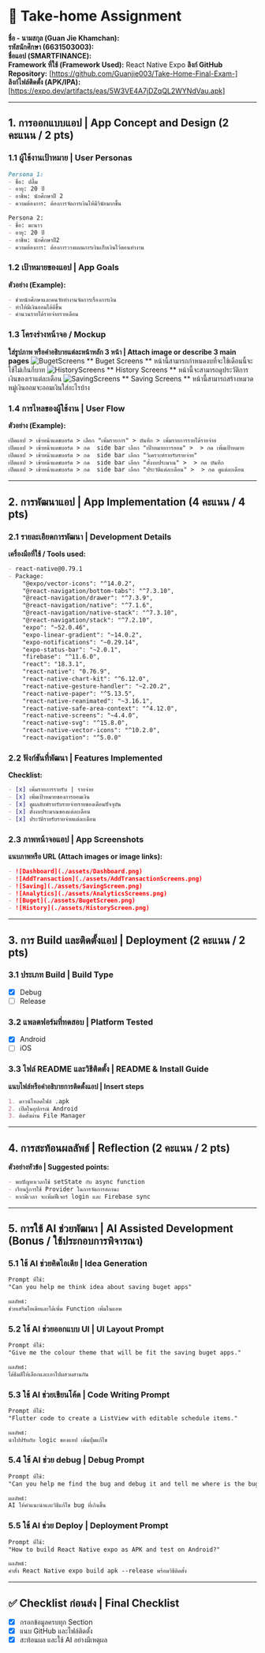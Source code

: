
# 📱 Take-home Assignment
**ชื่อ - นามสกุล (Guan Jie Khamchan):**  
**รหัสนักศึกษา (6631503003):**  
**ชื่อแอป (SMARTFINANCE):**  
**Framework ที่ใช้ (Framework Used):** React Native Expo
**ลิงก์ GitHub Repository:** [https://github.com/Guanjie003/Take-Home-Final-Exam-]  
**ลิงก์ไฟล์ติดตั้ง (APK/IPA):** [https://expo.dev/artifacts/eas/5W3VE4A7jDZqQL2WYNdVau.apk]

---

## 1. การออกแบบแอป | App Concept and Design (2 คะแนน / 2 pts)

### 1.1 ผู้ใช้งานเป้าหมาย | User Personas  

```markdown
Persona 1:  
- ชื่อ: ปลื้ม  
- อายุ: 20 ปี  
- อาชีพ: นักศึกษาปี 2  
- ความต้องการ: ต้องการจัดการเงินให้มีวินัยมากขึ้น

Persona 2:  
- ชื่อ: มะนาว  
- อายุ: 20 ปี  
- อาชีพ: นักศึกษาปี2  
- ความต้องการ: ต้องการวางแผนการเงินเก็บเงินไว้ตอนทำงาน
```

### 1.2 เป้าหมายของแอป | App Goals  
**ตัวอย่าง (Example):**
```markdown
- ช่วยนักศึกษาและคนวัยทำงานจัดการเรื่องการเงิน
- ทำให้มีเงินออมได้ดีขึ้น
- คำนวนรายได้รายจ่ายรายเดือน
```

### 1.3 โครงร่างหน้าจอ / Mockup  
**ใส่รูปภาพ หรือคำอธิบายแต่ละหน้าหลัก 3 หน้า | Attach image or describe 3 main pages**
![BugetScreens](./assets/BugetScreen.png)
** Buget Screens **
หน้านี้สามารถกำหนดงบที่จะใช้เดือนนี้จะใช้ไม่เกินกี่บาท
![HistoryScreens](./assets/HistoryScreen.png)
** History Screens **
หน้านี้จะสามารถดูประวัติการเงินของเราแต่ละเดือน
![SavingScreens](./assets/SavingScreen.png)
** Saving Screens **
หน้านี้สามารถสร้างหมวดหมู่เงินออมจะออมเงินใส่อะไรบ้าง

### 1.4 การไหลของผู้ใช้งาน | User Flow  
**ตัวอย่าง (Example):**
```markdown
เปิดแอป > เข้าหน้าแดชบอร์ด > เลือก "เพิ่มรายการ" > บันทึก > เพิ่มรายการรายได้รายจ่าย
เปิดแอป > เข้าหน้าแดชบอร์ด > กด  side bar เลือก "เป้าหมายการออม" >  > กด เพิ่มเป้าหมาย
เปิดแอป > เข้าหน้าแดชบอร์ด > กด  side bar เลือก "วิเคราะห์รายรับรายจ่าย"
เปิดแอป > เข้าหน้าแดชบอร์ด > กด  side bar เลือก "ตั้งงบประมาณ" >  > กด บันทึก
เปิดแอป > เข้าหน้าแดชบอร์ด > กด  side bar เลือก "ประวัติแต่ละเดือน" >  > กด ดูแต่ละเดือน
```

---

## 2. การพัฒนาแอป | App Implementation (4 คะแนน / 4 pts)

### 2.1 รายละเอียดการพัฒนา | Development Details  
**เครื่องมือที่ใช้ / Tools used:**
```markdown
- react-native@0.79.1
- Package:  
    "@expo/vector-icons": "^14.0.2",
    "@react-navigation/bottom-tabs": "^7.3.10",
    "@react-navigation/drawer": "^7.3.9",
    "@react-navigation/native": "^7.1.6",
    "@react-navigation/native-stack": "^7.3.10",
    "@react-navigation/stack": "^7.2.10",
    "expo": "~52.0.46",
    "expo-linear-gradient": "~14.0.2",
    "expo-notifications": "~0.29.14",
    "expo-status-bar": "~2.0.1",
    "firebase": "^11.6.0",
    "react": "18.3.1",
    "react-native": "0.76.9",
    "react-native-chart-kit": "^6.12.0",
    "react-native-gesture-handler": "~2.20.2",
    "react-native-paper": "^5.13.5",
    "react-native-reanimated": "~3.16.1",
    "react-native-safe-area-context": "^4.12.0",
    "react-native-screens": "~4.4.0",
    "react-native-svg": "^15.8.0",
    "react-native-vector-icons": "^10.2.0",
    "react-navigation": "^5.0.0"
```

### 2.2 ฟังก์ชันที่พัฒนา | Features Implemented  
**Checklist:**
```markdown
- [x] เพิ่มรายการรายรับ | รายจ่าย
- [x] เพิ่มเป้าหมายของการออมเงิน
- [x] ดูผลลับพ์รายรับรายจ่ายรายของเดือนปัจจุบัน
- [x] ตั้งงบประมาณของแต่ละเดือน
- [x] ประวัติรายรับรายจ่ายแต่ละเดือน
```

### 2.3 ภาพหน้าจอแอป | App Screenshots  
**แนบภาพหรือ URL (Attach images or image links):**
```markdown
- ![Dashboard](./assets/Dashboard.png)
- ![AddTransaction](./assets/AddTransactionScreens.png)
- ![Saving](./assets/SavingScreen.png)
- ![Analytics](./assets/AnalyticsScreens.png)
- ![Buget](./assets/BugetScreen.png)
- ![History](./assets/HistoryScreen.png)
```

---

## 3. การ Build และติดตั้งแอป | Deployment (2 คะแนน / 2 pts)

### 3.1 ประเภท Build | Build Type
- [x] Debug  
- [ ] Release  

### 3.2 แพลตฟอร์มที่ทดสอบ | Platform Tested  
- [x] Android  
- [ ] iOS  

### 3.3 ไฟล์ README และวิธีติดตั้ง | README & Install Guide  
**แนบไฟล์หรือคำอธิบายการติดตั้งแอป | Insert steps**
```markdown
1. ดาวน์โหลดไฟล์ .apk
2. เปิดในอุปกรณ์ Android
3. ติดตั้งผ่าน File Manager
```

---

## 4. การสะท้อนผลลัพธ์ | Reflection (2 คะแนน / 2 pts)

**ตัวอย่างหัวข้อ | Suggested points:**
```markdown
- พบปัญหาเวลาใช้ setState กับ async function
- เรียนรู้การใช้ Provider ในการจัดการสถานะ
- หากมีเวลา จะเพิ่มฟีเจอร์ login และ Firebase sync
```

---

## 5. การใช้ AI ช่วยพัฒนา | AI Assisted Development (Bonus / ใช้ประกอบการพิจารณา)

### 5.1 ใช้ AI ช่วยคิดไอเดีย | Idea Generation
```markdown
Prompt ที่ใช้:  
"Can you help me think idea about saving buget apps"

ผลลัพธ์:  
ช่วยเสริมไอเดียและได้เพิ่ม Function เพิ่มในแอพ
```

### 5.2 ใช้ AI ช่วยออกแบบ UI | UI Layout Prompt
```markdown
Prompt ที่ใช้:  
"Give me the colour theme that will be fit the saving buget apps."

ผลลัพธ์:  
ได้ธีมสีให้เลือกและเอาไปผสวผสานกัน
```

### 5.3 ใช้ AI ช่วยเขียนโค้ด | Code Writing Prompt
```markdown
Prompt ที่ใช้:  
"Flutter code to create a ListView with editable schedule items."

ผลลัพธ์:  
นำไปปรับกับ logic ของแอป เพิ่มปุ่มแก้ไข
```

### 5.4 ใช้ AI ช่วย debug | Debug Prompt
```markdown
Prompt ที่ใช้:  
"Can you help me find the bug and debug it and tell me where is the bug and why"

ผลลัพธ์:  
AI ให้คำแนะนำและวิธีแก้ไข bug ที่เกินขึ้น
```

### 5.5 ใช้ AI ช่วย Deploy | Deployment Prompt
```markdown
Prompt ที่ใช้:  
"How to build React Native expo as APK and test on Android?"

ผลลัพธ์:  
คำสั่ง React Native expo build apk --release พร้อมวิธีติดตั้ง
```

---

## ✅ Checklist ก่อนส่ง | Final Checklist
- [x] กรอกข้อมูลครบทุก Section  
- [x] แนบ GitHub และไฟล์ติดตั้ง  
- [x] สะท้อนผล และใช้ AI อย่างมีเหตุผล  
